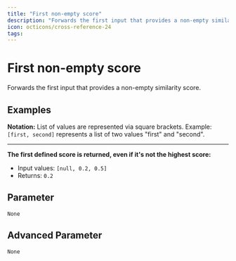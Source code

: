 ```yaml
---
title: "First non-empty score"
description: "Forwards the first input that provides a non-empty similarity score."
icon: octicons/cross-reference-24
tags: 
---
```

# First non-empty score
<!-- This file was generated - DO NOT CHANGE IT MANUALLY -->



Forwards the first input that provides a non-empty similarity score.

## Examples

**Notation:** List of values are represented via square brackets. Example: `[first, second]` represents a list of two values "first" and "second".

---
**The first defined score is returned, even if it's not the highest score:**

* Input values: `[null, 0.2, 0.5]`
* Returns: `0.2`




## Parameter

`None`

## Advanced Parameter

`None`